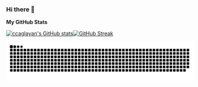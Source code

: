 ### Hi there 👋

<b>My GitHub Stats</b>

<a href="http://www.github.com/mgmetehan"><img src="https://github-readme-stats.vercel.app/api?username=ccaglayan&show_icons=true&hide=&count_private=true&title_color=a855f7&text_color=ffffff&icon_color=0891b2&bg_color=000000&hide_border=true&show_icons=true" alt="ccaglayan's GitHub stats" /></a>[![GitHub Streak](http://github-readme-streak-stats.herokuapp.com?user=ccaglayan&theme=midnight-purple&date_format=j%20M%5B%20Y%5D)](https://git.io/streak-stats)


![snake gif](https://github.com/ccaglayan/ccaglayan/blob/output/github-contribution-grid-snake-dark.svg)

